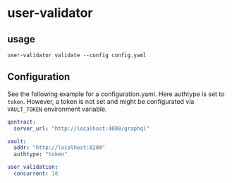 # user-validator


## usage

`user-validator validate --config config.yaml` 

## Configuration

See the following example for a configuration.yaml. Here authtype is set to `token`. However, a token is not set and might be configurated via `VAULT_TOKEN` environment variable.

```YAML
qontract: 
  server_url: "http://localhost:4000/graphql"

vault:
  addr: "http://localhost:8200"
  authtype: "token"

user_validation:
  concurrent: 10
```